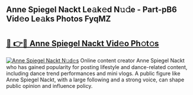 ## Anne Spiegel Nackt Le𝚊k𝚎d N𝚞𝚍e - Part-pB6 Vid𝚎o Le𝚊ks Photos FyqMZ

# <h2><a href="http://fb0xm4.evod.top/?m=Anne+Spiegel+Nackt">🔗 👉🔴 Anne Spiegel Nackt Vid𝚎o Ph𝚘t𝚘s</a></h2>

[![Anne Spiegel Nackt N𝚞d𝚎s](https://i.imgur.com/8V9OHl7.gif)](http://fb0xm4.evod.top/?m=Anne+Spiegel+Nackt)
Online content creator Anne Spiegel Nackt who has gained popularity for posting lifestyle and dance-related content, including dance trend performances and mini vlogs. A public figure like Anne Spiegel Nackt, with a large following and a strong voice, can shape public opinion and influence policy. 
